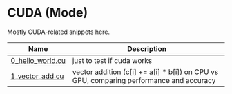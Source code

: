 # CUDA (Mode)

Mostly CUDA-related snippets here.

| Name | Description |
|-----------|-------------|
| [0_hello_world.cu](basics/0_hello_world.cu) | just to test if cuda works |
| [1_vector_add.cu](basics/1_vector_add.cu)  | vector addition (c[i] += a[i] * b[i]) on CPU vs GPU, comparing performance and accuracy |

